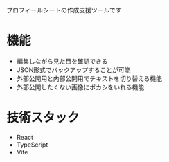 プロフィールシートの作成支援ツールです
# 機能
- 編集しながら見た目を確認できる
- JSON形式でバックアップすることが可能
- 外部公開用と内部公開用でテキストを切り替える機能
- 外部公開したくない画像にボカシをいれる機能
# 技術スタック
- React
- TypeScript
- Vite
